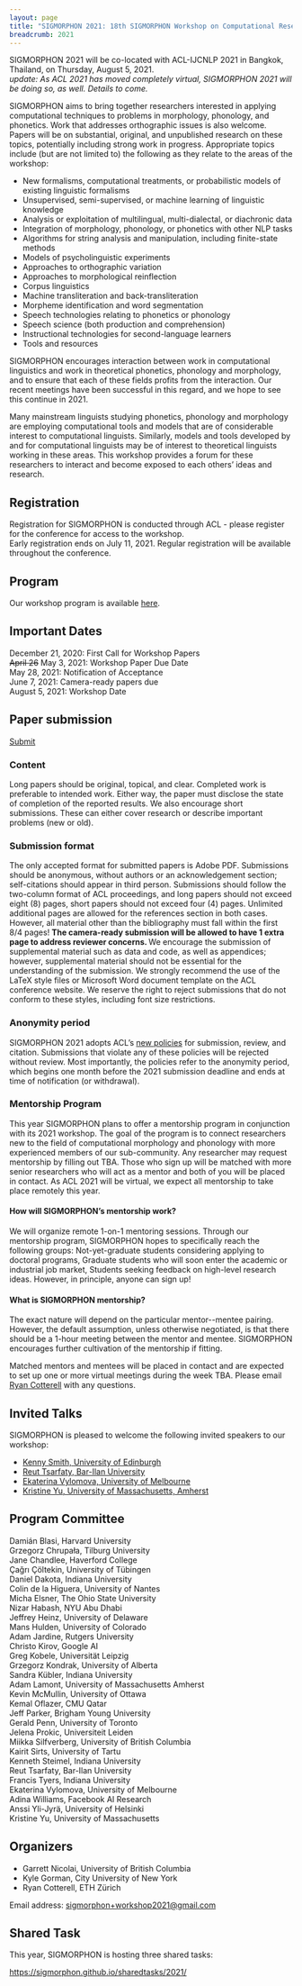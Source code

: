 ```yaml
---
layout: page
title: "SIGMORPHON 2021: 18th SIGMORPHON Workshop on Computational Research in Phonetics, Phonology, and Morphology"
breadcrumb: 2021
---
```



SIGMORPHON 2021 will be co-located with ACL-IJCNLP 2021 in Bangkok, Thailand, on Thursday, August 5, 2021. <br>
*update: As ACL 2021 has moved completely virtual, SIGMORPHON 2021 will be doing so, as well.  Details to come.*


SIGMORPHON aims to bring together researchers interested in applying computational techniques
to problems in morphology, phonology, and phonetics. Work that addresses orthographic issues is also welcome.
Papers will be on substantial, original, and unpublished research on these topics,
potentially including strong work in progress. Appropriate topics include (but are not limited to) the
following as they relate to the areas of the workshop:

- New formalisms, computational treatments, or probabilistic models of existing linguistic formalisms
- Unsupervised, semi-supervised, or machine learning of linguistic knowledge
- Analysis or exploitation of multilingual, multi-dialectal, or diachronic data
- Integration of morphology, phonology, or phonetics with other NLP tasks
- Algorithms for string analysis and manipulation, including finite-state methods
- Models of psycholinguistic experiments
- Approaches to orthographic variation
- Approaches to morphological reinflection
- Corpus linguistics
- Machine transliteration and back-transliteration
- Morpheme identification and word segmentation
- Speech technologies relating to phonetics or phonology
- Speech science (both production and comprehension)
- Instructional technologies for second-language learners
- Tools and resources

SIGMORPHON encourages interaction between work in computational linguistics
and work in theoretical phonetics, phonology and morphology, and to ensure that
each of these fields profits from the interaction. Our recent meetings have been
successful in this regard, and we hope to see this continue in 2021.

Many mainstream linguists studying phonetics, phonology and morphology
are employing computational tools and models that are of
considerable interest to computational linguists. Similarly, models and tools developed by
and for computational linguists may be of interest to theoretical linguists working in these areas.
This workshop provides a forum for these researchers to interact
and become exposed to each others’ ideas and research.

## Registration

Registration for SIGMORPHON is conducted through ACL - please register for the conference for access to the workshop.  
Early registration ends on July 11, 2021.
Regular registration will be available throughout the conference.

## Program

Our workshop program is available [here](program.md).

## Important Dates

December 21, 2020: First Call for Workshop Papers <br>
<del>April 26</del> May 3, 2021: Workshop Paper Due Date <br>
May 28, 2021: Notification of Acceptance <br>
June 7, 2021: Camera-ready papers due <br>
August 5, 2021: Workshop Date <br>

## Paper submission

[Submit](https://www.softconf.com/acl2021/w05_sigmorphon21/)

### Content

Long papers should be original, topical, and clear. Completed work is preferable to intended work.
Either way, the paper must disclose the state of completion of the reported results.
We also encourage short submissions. These can either cover research or describe
important problems (new or old).

### Submission format

The only accepted format for submitted papers is Adobe PDF. Submissions should be anonymous,
without authors or an acknowledgement section; self-citations should appear in third person.
Submissions should follow the two-column format of ACL proceedings,
and long papers should not exceed eight (8) pages, short papers should not exceed four (4) pages.
Unlimited additional pages are allowed for the references section in both cases.
However, all material other than the bibliography must fall within the first 8/4 pages!
<strong> The camera-ready submission will be allowed to have 1 extra page to address reviewer concerns. </strong>
We encourage the submission of supplemental material such as data and code,
as well as appendices; however, supplemental material should not be essential
for the understanding of the submission.
We strongly recommend the use of the LaTeX style files or Microsoft Word document
template on the ACL conference website. We reserve the right to reject submissions
that do not conform to these styles, including font size restrictions.

### Anonymity period

SIGMORPHON 2021 adopts ACL’s [new policies](aclweb.org/adminwiki/index.php?title=ACL_Policies_for_Submission,_Review_and_Citation) for submission, review, and citation.
Submissions that violate any of these policies will be rejected without review.
Most importantly, the policies refer to the anonymity period, which begins
one month before the 2021 submission deadline and ends at time of
notification (or withdrawal).

### Mentorship Program

This year SIGMORPHON plans to offer a mentorship program in conjunction with its 2021 workshop. The goal of the program is to connect researchers new to the field of computational morphology and phonology with more experienced members of our sub-community. Any researcher may request mentorship by filling out TBA. Those who sign up will be matched with more senior researchers who will act as a mentor and both of you will be placed in contact. As ACL 2021 will be virtual, we expect all mentorship to take place remotely this year.

#### How will SIGMORPHON’s mentorship work? 
We will organize remote 1-on-1 mentoring sessions. Through our mentorship program, 
SIGMORPHON hopes to specifically reach the following groups:
Not-yet-graduate students considering applying to doctoral programs,
Graduate students who will soon enter the academic or industrial job market,
Students seeking feedback on high-level research ideas.
However, in principle, anyone can sign up!

#### What is SIGMORPHON mentorship? 
The exact nature will depend on the particular mentor--mentee pairing. However, the default assumption, unless otherwise negotiated, is that there should be a 1-hour meeting between the mentor and mentee. SIGMORPHON encourages further cultivation of the mentorship if fitting. 

Matched mentors and mentees will be placed in contact and are expected to set up one or more virtual meetings during the week TBA.
Please email [Ryan Cotterell](mailto:ryan.cotterell@inf.ethz.ch) with any questions.

## Invited Talks

SIGMORPHON is pleased to welcome the following invited speakers to our workshop:

- [Kenny Smith, University of Edinburgh](https://www.ed.ac.uk/profile/kenny-smith)
- [Reut Tsarfaty, Bar-Ilan University](https://research.biu.ac.il/researcher/prof-reut-tsarfaty/)
- [Ekaterina Vylomova, University of Melbourne](http://kat.academy/)
- [Kristine Yu, University of Massachusetts, Amherst](https://www.umass.edu/linguistics/member/kristine-yu)


## Program Committee

Damián Blasi,	Harvard University <br>
Grzegorz Chrupała,	Tilburg University <br>
Jane	Chandlee,	Haverford College	<br>
Çağrı	Çöltekin,	University of Tübingen	<br>
Daniel Dakota,	Indiana University	<br>
Colin	de la Higuera,	University of Nantes <br>
Micha	Elsner,	The Ohio State University	<br>
Nizar	Habash,	NYU Abu Dhabi	<br>
Jeffrey	Heinz,	University of Delaware <br>
Mans	Hulden,	University of Colorado <br>
Adam	Jardine,	Rutgers University <br>
Christo	Kirov,	Google AI	<br>
Greg	Kobele,	Universität Leipzig <br>
Grzegorz Kondrak,	University of Alberta	<br>
Sandra Kübler,	Indiana University	<br>
Adam Lamont,	University of Massachusetts Amherst	<br>
Kevin	McMullin,	University of Ottawa <br>
Kemal Oflazer,	CMU Qatar	<br>
Jeff Parker,	Brigham Young University	<br>
Gerald Penn,	University of Toronto	<br>
Jelena Prokic,	Universiteit Leiden	<br>
Miikka Silfverberg,	University of British Columbia <br>
Kairit Sirts,	University of Tartu	<br>
Kenneth Steimel,	Indiana University <br>
Reut Tsarfaty,	Bar-Ilan University	<br>
Francis Tyers,	Indiana University <br>
Ekaterina Vylomova, University of Melbourne <br>
Adina	Williams,	Facebook AI Research <br>
Anssi	Yli-Jyrä,	University of Helsinki <br>
Kristine Yu,	University of Massachusetts <br>


## Organizers

- Garrett Nicolai, University of British Columbia
- Kyle Gorman, City University of New York
- Ryan Cotterell, ETH Zürich

Email address: <sigmorphon+workshop2021@gmail.com>


## Shared Task

This year, SIGMORPHON is hosting three shared tasks:  

https://sigmorphon.github.io/sharedtasks/2021/
